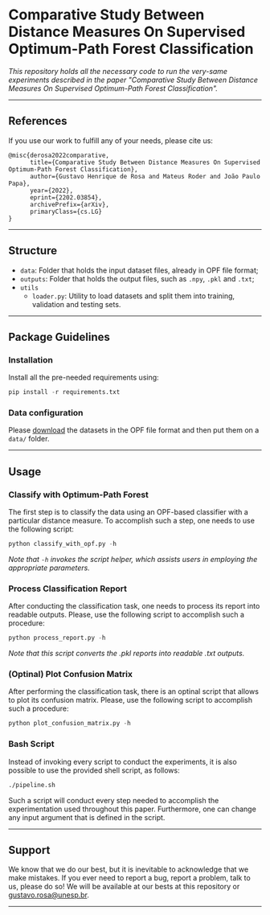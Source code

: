 # Comparative Study Between Distance Measures On Supervised Optimum-Path Forest Classification

*This repository holds all the necessary code to run the very-same experiments described in the paper "Comparative Study Between Distance Measures On Supervised Optimum-Path Forest Classification".*

---

## References

If you use our work to fulfill any of your needs, please cite us:

```
@misc{derosa2022comparative,
      title={Comparative Study Between Distance Measures On Supervised Optimum-Path Forest Classification}, 
      author={Gustavo Henrique de Rosa and Mateus Roder and João Paulo Papa},
      year={2022},
      eprint={2202.03854},
      archivePrefix={arXiv},
      primaryClass={cs.LG}
}
```

---

## Structure

 * `data`: Folder that holds the input dataset files, already in OPF file format;
 * `outputs`: Folder that holds the output files, such as `.npy`, `.pkl` and `.txt`;
 * `utils`
   * `loader.py`: Utility to load datasets and split them into training, validation and testing sets.
   
---

## Package Guidelines

### Installation

Install all the pre-needed requirements using:

```Python
pip install -r requirements.txt
```

### Data configuration

Please [download](https://www.recogna.tech/files/opf_distance/data.tar.gz) the datasets in the OPF file format and then put them on a `data/` folder.

---

## Usage

### Classify with Optimum-Path Forest

The first step is to classify the data using an OPF-based classifier with a particular distance measure. To accomplish such a step, one needs to use the following script:

```Python
python classify_with_opf.py -h
```

*Note that `-h` invokes the script helper, which assists users in employing the appropriate parameters.*

### Process Classification Report

After conducting the classification task, one needs to process its report into readable outputs. Please, use the following script to accomplish such a procedure:

```Python
python process_report.py -h
```

*Note that this script converts the .pkl reports into readable .txt outputs.*

### (Optinal) Plot Confusion Matrix

After performing the classification task, there is an optinal script that allows to plot its confusion matrix. Please, use the following script to accomplish such a procedure:

```Python
python plot_confusion_matrix.py -h
```

### Bash Script

Instead of invoking every script to conduct the experiments, it is also possible to use the provided shell script, as follows:

```Bash
./pipeline.sh
```

Such a script will conduct every step needed to accomplish the experimentation used throughout this paper. Furthermore, one can change any input argument that is defined in the script.

---

## Support

We know that we do our best, but it is inevitable to acknowledge that we make mistakes. If you ever need to report a bug, report a problem, talk to us, please do so! We will be available at our bests at this repository or gustavo.rosa@unesp.br.

---
